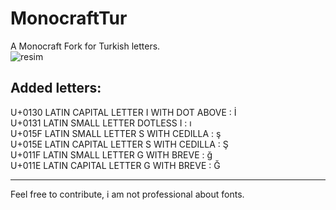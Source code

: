 # MonocraftTur

A Monocraft Fork for Turkish letters. <br />
![resim](https://user-images.githubusercontent.com/28842754/195703269-884aa766-fc31-42c0-a7c5-867b31546cfc.png)


## Added letters:<br />
U+0130 	LATIN CAPITAL LETTER I WITH DOT ABOVE     : İ<br />
U+0131 	LATIN SMALL LETTER DOTLESS I              : ı<br />
U+015F 	LATIN SMALL LETTER S WITH CEDILLA         : ş<br />
U+015E 	LATIN CAPITAL LETTER S WITH CEDILLA       : Ş<br />
U+011F 	LATIN SMALL LETTER G WITH BREVE           : ğ<br />
U+011E 	LATIN CAPITAL LETTER G WITH BREVE         : Ğ<br />

---
Feel free to contribute, i am not professional about fonts.
